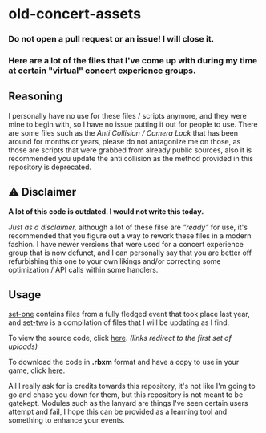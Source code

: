 # old-concert-assets

### Do not open a pull request or an issue! I will close it.
### Here are a lot of the files that I've come up with during my time at certain "virtual" concert experience groups.

## Reasoning

I personally have no use for these files / scripts anymore, and they were mine to begin with, so I have no issue putting it out for people to use. There are some files such as the *Anti Collision / Camera Lock* that has been around for months or years, please do not antagonize me on those, as those are scripts that were grabbed from already public sources, also it is recommended you update the anti collision as the method provided in this repository is deprecated.

## ⚠️ Disclaimer 
**A lot of this code is outdated. I would not write this today.**

*Just as a disclaimer,* although a lot of these filse are _"ready"_ for use, it's recommended that you figure out a way to rework these files in a modern fashion. I have newer versions that were used for a concert experience group that is now defunct, and I can personally say that you are better off refurbishing this one to your own likings and/or correcting some optimization / API calls within some handlers.

## Usage

[set-one](./batches/set-one/) contains files from a fully fledged event that took place last year, and [set-two](./batches/set-two/) is a compilation of files that I will be updating as I find.

To view the source code, click [here](./batches/set-one/src/). *(links redirect to the first set of uploads)*

To download the code in **.rbxm** format and have a copy to use in your game, click [here](./batches/set-one/files/).


All I really ask for is credits towards this repository, it's not like I'm going to go and chase you down for them, but this repository is not meant to be gatekept. Modules such as the lanyard are things I've seen certain users attempt and fail, I hope this can be provided as a learning tool and something to enhance your events.